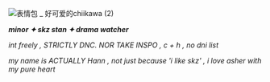 ![表情包 _ 好可爱的chiikawa (2)](https://github.com/user-attachments/assets/9be4ca93-d0e6-460e-995a-e89c7034e262)



***minor ✦ skz stan ✦ drama watcher*** 

*int freely , STRICTLY DNC. NOR TAKE INSPO , c + h , no dni list*

*my name is ACTUALLY Hann , not just because 'i like skz' , i love asher with my pure heart*
